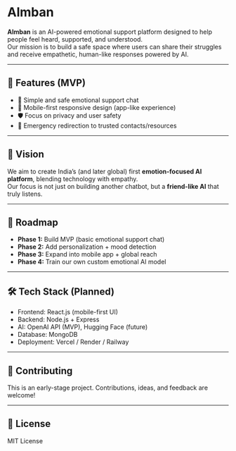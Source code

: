 # Almban  

**Almban** is an AI-powered emotional support platform designed to help people feel heard, supported, and understood.  
Our mission is to build a safe space where users can share their struggles and receive empathetic, human-like responses powered by AI.  

---

## 🌟 Features (MVP)
- 🤝 Simple and safe emotional support chat  
- 📱 Mobile-first responsive design (app-like experience)  
- 🛡️ Focus on privacy and user safety  
- 🚨 Emergency redirection to trusted contacts/resources  

---

## 🚀 Vision
We aim to create India’s (and later global) first **emotion-focused AI platform**, blending technology with empathy.  
Our focus is not just on building another chatbot, but a **friend-like AI** that truly listens.  

---

## 📅 Roadmap
- **Phase 1:** Build MVP (basic emotional support chat)  
- **Phase 2:** Add personalization + mood detection  
- **Phase 3:** Expand into mobile app + global reach  
- **Phase 4:** Train our own custom emotional AI model  

---

## 🛠️ Tech Stack (Planned)
- Frontend: React.js (mobile-first UI)  
- Backend: Node.js + Express  
- AI: OpenAI API (MVP), Hugging Face (future)  
- Database: MongoDB  
- Deployment: Vercel / Render / Railway  

---

## 🤝 Contributing
This is an early-stage project. Contributions, ideas, and feedback are welcome!  

---

## 📄 License
MIT License  
